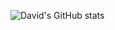 ![David's GitHub stats](https://github-readme-stats.vercel.app/api?username=davidwilliford99&show_icons=true&theme=dark)
